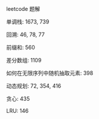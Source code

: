 leetcode 题解

单调栈: 1673, 739

回溯: 46, 78, 77

前缀和: 560

差分数组: 1109

如何在无限序列中随机抽取元素: 398

动态规划: 72, 354, 416

贪心: 435

LRU: 146